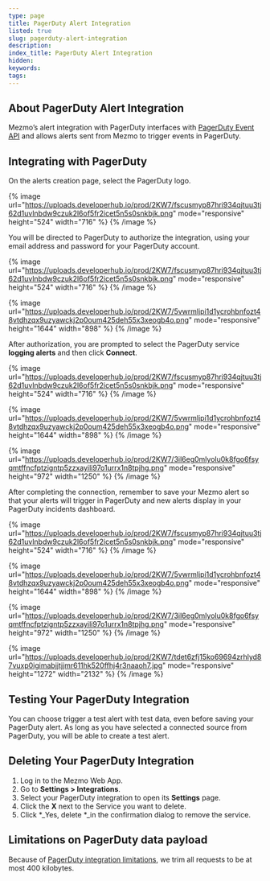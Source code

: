 ```yaml
---
type: page
title: PagerDuty Alert Integration
listed: true
slug: pagerduty-alert-integration
description: 
index_title: PagerDuty Alert Integration
hidden: 
keywords: 
tags: 
---
```



## About PagerDuty Alert Integration

Mezmo’s alert integration with PagerDuty interfaces with  [PagerDuty Event API](https://developer.pagerduty.com/docs/events-api-v2/overview/) and allows alerts sent from Mezmo to trigger events in PagerDuty.

## Integrating with PagerDuty

On the alerts creation page, select the PagerDuty logo.

{% image url="https://uploads.developerhub.io/prod/2KW7/fscusmyp87hri934qjtuu3tj62d1uvlnbdw9czuk2l6of5fr2icet5n5s0snkbjk.png" mode="responsive" height="524" width="716" %}
{% /image %}

You will be directed to PagerDuty to authorize the integration, using your email address and password for your PagerDuty account.

{% image url="https://uploads.developerhub.io/prod/2KW7/fscusmyp87hri934qjtuu3tj62d1uvlnbdw9czuk2l6of5fr2icet5n5s0snkbjk.png" mode="responsive" height="524" width="716" %}
{% /image %}

{% image url="https://uploads.developerhub.io/prod/2KW7/5vwrmljpi1d1ycrohbnfozt48vtdhzqx9uzyawckj2p0oum425deh55x3xeogb4o.png" mode="responsive" height="1644" width="898" %}
{% /image %}

After authorization, you are prompted to select the PagerDuty service **logging alerts** and then click **Connect**.

{% image url="https://uploads.developerhub.io/prod/2KW7/fscusmyp87hri934qjtuu3tj62d1uvlnbdw9czuk2l6of5fr2icet5n5s0snkbjk.png" mode="responsive" height="524" width="716" %}
{% /image %}

{% image url="https://uploads.developerhub.io/prod/2KW7/5vwrmljpi1d1ycrohbnfozt48vtdhzqx9uzyawckj2p0oum425deh55x3xeogb4o.png" mode="responsive" height="1644" width="898" %}
{% /image %}

{% image url="https://uploads.developerhub.io/prod/2KW7/3il6eg0mlyolu0k8fgo6fsyqmtffncfptzigntp5zzxayili97o1urrx1n8tpjhg.png" mode="responsive" height="972" width="1250" %}
{% /image %}

After completing the connection, remember to save your Mezmo alert so that your alerts will trigger in PagerDuty and new alerts display in your PagerDuty incidents dashboard.

{% image url="https://uploads.developerhub.io/prod/2KW7/fscusmyp87hri934qjtuu3tj62d1uvlnbdw9czuk2l6of5fr2icet5n5s0snkbjk.png" mode="responsive" height="524" width="716" %}
{% /image %}

{% image url="https://uploads.developerhub.io/prod/2KW7/5vwrmljpi1d1ycrohbnfozt48vtdhzqx9uzyawckj2p0oum425deh55x3xeogb4o.png" mode="responsive" height="1644" width="898" %}
{% /image %}

{% image url="https://uploads.developerhub.io/prod/2KW7/3il6eg0mlyolu0k8fgo6fsyqmtffncfptzigntp5zzxayili97o1urrx1n8tpjhg.png" mode="responsive" height="972" width="1250" %}
{% /image %}

{% image url="https://uploads.developerhub.io/prod/2KW7/tdet6zfj15ko69694zrhlyd87vuxp0igimabjjtjjmr611hk520ffhj4r3naaoh7.jpg" mode="responsive" height="1272" width="2132" %}
{% /image %}

## Testing Your PagerDuty Integration

You can choose trigger a test alert with test data, even before saving your PagerDuty alert. As long as you have selected a connected source from PagerDuty, you will be able to create a test alert.

## Deleting Your PagerDuty Integration

1. Log in to the Mezmo Web App.
2. Go to **Settings &gt; Integrations**.
3. Select your PagerDuty integration to open its **Settings** page.
4. Click the **X** next to the Service you want to delete.
5. Click *_Yes, delete *_in the confirmation dialog to remove the service.

## Limitations on PagerDuty data payload

Because of [PagerDuty integration limitations](https://developer.pagerduty.com/docs/events-api-v2/overview/), we trim all requests to be at most 400 kilobytes.